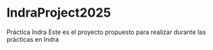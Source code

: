 # IndraProject2025
Práctica Indra
Este es el proyecto propuesto para realizar durante las prácticas en Indra
